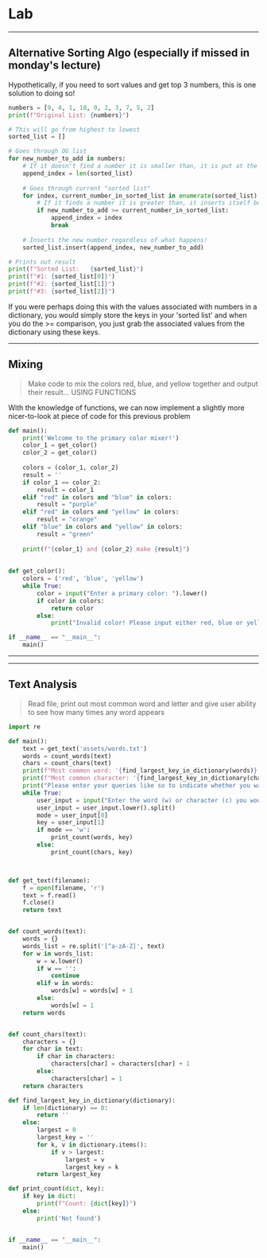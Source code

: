 # Lab

-------

## Alternative Sorting Algo (especially if missed in monday's lecture)

Hypothetically, if you need to sort values and get top 3 numbers, this is one solution to doing so!

```python
numbers = [9, 4, 1, 10, 0, 2, 3, 7, 5, 2]
print(f"Original List: {numbers}")

# This will go from highest to lowest
sorted_list = []

# Goes through OG list
for new_number_to_add in numbers:
    # If it doesn't find a number it is smaller than, it is put at the end of the line
    append_index = len(sorted_list)
    
    # Goes through current "sorted list"
    for index, current_number_in_sorted_list in enumerate(sorted_list):
        # If it finds a number it is greater than, it inserts itself before it
        if new_number_to_add >= current_number_in_sorted_list:
            append_index = index
            break
    
    # Inserts the new number regardless of what happens! 
    sorted_list.insert(append_index, new_number_to_add)

# Prints out result
print(f"Sorted List:   {sorted_list}")
print(f"#1: {sorted_list[0]}")
print(f"#2: {sorted_list[1]}")
print(f"#3: {sorted_list[2]}")
```

If you were perhaps doing this with the values associated with numbers in a dictionary, you would simply store
the keys in your 'sorted list' and when you do the >= comparison, you just grab the associated values
from the dictionary using these keys.


-------

## Mixing

> Make code to mix the colors red, blue, and yellow together and output their result... USING FUNCTIONS

With the knowledge of functions, we can now implement a slightly more nicer-to-look at piece of code
for this previous problem

```python
def main():
    print('Welcome to the primary color mixer!')
    color_1 = get_color()
    color_2 = get_color()
    
    colors = (color_1, color_2)
    result = ''
    if color_1 == color_2:
        result = color_1
    elif "red" in colors and "blue" in colors:
        result = "purple"
    elif "red" in colors and "yellow" in colors:
        result = "orange"
    elif "blue" in colors and "yellow" in colors:
        result = "green"
    
    print(f"{color_1} and {color_2} make {result}")
    
    
def get_color():
    colors = ('red', 'blue', 'yellow')
    while True:
        color = input("Enter a primary color: ").lower()
        if color in colors:
            return color
        else:
            print("Invalid color! Please input either red, blue or yellow")

if __name__ == "__main__":
    main()
```


--------

--------

## Text Analysis

> Read file, print out most common word and letter and give user ability to see how many times any word appears


```python
import re

def main():
    text = get_text('assets/words.txt')
    words = count_words(text)
    chars = count_chars(text)
    print(f"Most common word: '{find_largest_key_in_dictionary(words)}'")
    print(f"Most common character: '{find_largest_key_in_dictionary(chars)}'")
    print("Please enter your queries like so to indicate whether you want to search for character or word: c c     OR       w word")
    while True:
        user_input = input("Enter the word (w) or character (c) you would like the count of: ")
        user_input = user_input.lower().split()
        mode = user_input[0]
        key = user_input[1]
        if mode == 'w':
            print_count(words, key)
        else:
            print_count(chars, key)



def get_text(filename):
    f = open(filename, 'r')
    text = f.read()
    f.close()
    return text


def count_words(text):
    words = {}
    words_list = re.split('[^a-zA-Z]', text)
    for w in words_list:
        w = w.lower()
        if w == '':
            continue
        elif w in words:
            words[w] = words[w] + 1
        else:
            words[w] = 1
    return words


def count_chars(text):
    characters = {}
    for char in text:
        if char in characters:
            characters[char] = characters[char] + 1
        else:
            characters[char] = 1
    return characters

def find_largest_key_in_dictionary(dictionary):
    if len(dictionary) == 0:
        return ''
    else:
        largest = 0
        largest_key = ''
        for k, v in dictionary.items():
            if v > largest:
                largest = v
                largest_key = k
        return largest_key

def print_count(dict, key):
    if key in dict:
        print(f"Count: {dict[key]}")
    else:
        print('Not found')


if __name__ == "__main__":
    main()
```


